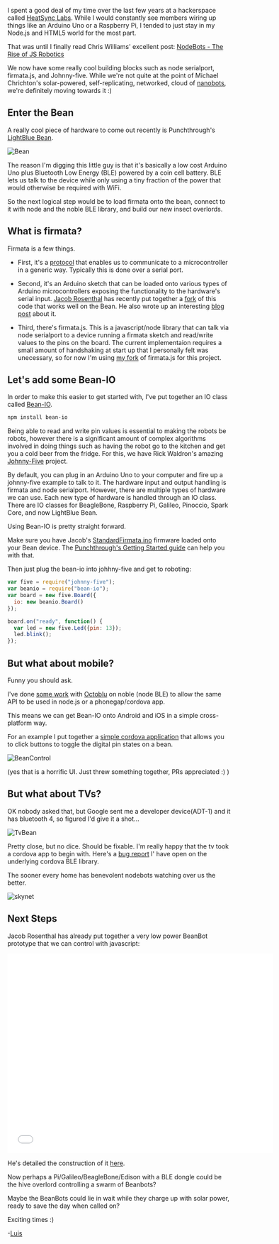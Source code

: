 I spent a good deal of my time over the last few years at a hackerspace called [HeatSync Labs](http://heatsynclabs.org). While I would constantly see members wiring up things like an Arduino Uno or a Raspberry Pi, I tended to just stay in my Node.js and HTML5 world for the most part.

That was until I finally read Chris Williams' excellent post: [NodeBots - The Rise of JS Robotics](hhttp://www.voodootikigod.com/nodebots-the-rise-of-js-robotics/) 

We now have some really cool building blocks such as node serialport, firmata.js, and Johnny-five.  While we're not quite at the point of Michael Chrichton's solar-powered, self-replicating, networked, cloud of <a href="http://en.wikipedia.org/wiki/Prey_(novel)">nanobots</a>, we're definitely moving towards it :)


## Enter the Bean

A really cool piece of hardware to come out recently is Punchthrough's [LightBlue Bean](http://punchthrough.com/bean/).

![Bean](images/bean.png)

The reason I'm digging this little guy is that it's basically a low cost Arduino Uno plus Bluetooth Low Energy (BLE) powered by a coin cell battery.  BLE lets us talk to the device while only using a tiny fraction of the power that would otherwise be required with WiFi.

So the next logical step would be to load firmata onto the bean, connect to it with node and the noble BLE library, and build our new insect overlords.


## What is firmata?

Firmata is a few things.

* First, it's a [protocol](http://www.firmata.org/wiki/Main_Page) that enables us to communicate to a microcontroller in a generic way.  Typically this is done over a serial port.

* Second, it's an Arduino sketch that can be loaded onto various types of Arduino microcontrollers exposing the functionality to the hardware's serial input.  [Jacob Rosenthal](http://twitter.com/jacobrosenthal) has recently put together a [fork](https://github.com/jacobrosenthal/arduino/blob/bean/examples/StandardFirmata/StandardFirmata.ino) of this code that works well on the Bean. He also wrote up an interesting [blog post](http://citizengadget.com/post/96226562047/firmata-on-lightblue-bean) about it.

* Third, there's firmata.js.  This is a javascript/node library that can talk via node serialport to a device running a firmata sketch and read/write values to the pins on the board.  The current implementaion requires a small amount of handshaking at start up that I personally felt was unecessary, so for now I'm using [my fork]() of firmata.js for this project. 


## Let's add some Bean-IO

In order to make this easier to get started with, I've put together an IO class called [Bean-IO](https://github.com/monteslu/bean-io).

```bash
npm install bean-io
```

Being able to read and write pin values is essential to making the robots be robots, however there is a significant amount of complex algorithms involved in doing things such as having the robot go to the kitchen and get you a cold beer from the fridge.  For this, we have Rick Waldron's amazing [Johnny-Five](https://github.com/rwaldron/johnny-five) project.

By default, you can plug in an Arduino Uno to your computer and fire up a johnny-five example to talk to it.  The hardware input and output handling is firmata and node serialport.  However, there are multiple types of hardware we can use.  Each new type of hardware is handled through an IO class.  There are IO classes for BeagleBone, Raspberry Pi, Galileo, Pinoccio, Spark Core, and now LightBlue Bean.

Using Bean-IO is pretty straight forward.

Make sure you have Jacob's
[StandardFirmata.ino](https://github.com/jacobrosenthal/arduino/blob/bean/examples/StandardFirmata/StandardFirmata.ino) firmware loaded onto your
Bean device. The [Punchthrough's Getting Started guide](http://punchthrough.com/bean/getting-started/) can help you with that.

Then just plug the bean-io into johhny-five and get to roboting:

```javascript
var five = require("johnny-five");
var beanio = require("bean-io");
var board = new five.Board({
  io: new beanio.Board()
});

board.on("ready", function() {
  var led = new five.Led({pin: 13});
  led.blink();
});
```

## But what about mobile?

Funny you should ask.

I've done [some work](https://github.com/octoblu/noble) with [Octoblu](http://octoblu.com) on noble (node BLE) to allow the same API to be used in node.js or a phonegap/cordova app.

This means we can get Bean-IO onto Android and iOS in a simple cross-platform way.

For an example I put together a [simple cordova application](https://github.com/monteslu/beancontrol) that allows you to click buttons to toggle the digital pin states on a bean.

![BeanControl](images/beancontrol.png)

(yes that is a horrific UI. Just threw something together, PRs appreciated :) )

## But what about TVs?

OK nobody asked that, but Google sent me a developer device(ADT-1) and it has bluetooth 4, so figured I'd give it a shot...

![TvBean](images/beantv.jpg)

Pretty close, but no dice.  Should be fixable.  I'm really happy that the tv took a cordova app to begin with.  Here's a [bug report](https://github.com/randdusing/BluetoothLE/issues/82) I' have open on the underlying cordova BLE library.

The sooner every home has benevolent nodebots watching over us the better.

![skynet](images/skynet.png)


## Next Steps

Jacob Rosenthal has already put together a very low power BeanBot prototype that we can control with javascript:

<p><iframe width="600" height="450" src="//www.youtube.com/embed/i1pIDjbR6YY?rel=0" frameborder="0" allowfullscreen></iframe></p>

He's detailed the construction of it [here](http://citizengadget.com/post/97178122972/lightblue-beanbot).

Now perhaps a Pi/Galileo/BeagleBone/Edison with a BLE dongle could be the hive overlord controlling a swarm of Beanbots?

Maybe the BeanBots could lie in wait while they charge up with solar power, ready to save the day when called on?

Exciting times :)

-[Luis](https://twitter.com/monteslu)
